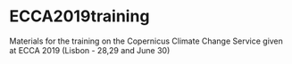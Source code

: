 # ECCA2019training
 Materials for the training on the Copernicus Climate Change Service given at ECCA 2019 (Lisbon - 28,29 and June 30)
